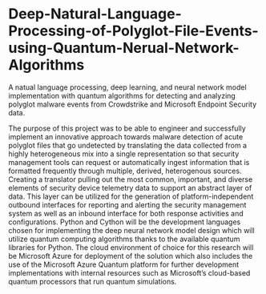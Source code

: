 # Deep-Natural-Language-Processing-of-Polyglot-File-Events-using-Quantum-Nerual-Network-Algorithms
A natual language processing, deep learning, and neural network model implementation with quantum algorithms for detecting and analyzing polyglot malware events from Crowdstrike and Microsoft Endpoint Security data.

The purpose of this project was to be able to engineer and successfully implement an innovative approach towards malware detection of acute polyglot files that go undetected by translating the data collected from a highly heterogeneous mix into a single representation so that security management tools can request or automatically ingest information that is formatted frequently through multiple, derived, heterogenous sources.  Creating a translator pulling out the most common, important, and diverse elements of security device telemetry data to support an abstract layer of data. This layer can be utilized for the generation of platform-independent outbound interfaces for reporting and alerting the security management system as well as an inbound interface for both response activities and configurations. Python and Cython will be the development languages chosen for implementing the deep neural network model design which will utilize quantum computing algorithms thanks to the available quantum libraries for Python. The cloud environment of choice for this research will be Microsoft Azure for deployment of the solution which also includes the use of the Microsoft Azure Quantum platform for further development implementations with internal resources such as Microsoft’s cloud-based quantum processors that run quantum simulations.
